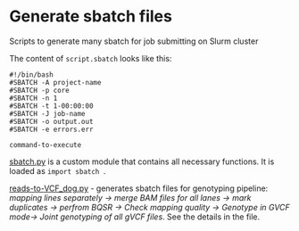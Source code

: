 #  Generate sbatch files

Scripts to generate many sbatch for job submitting on Slurm cluster

The content of `script.sbatch` looks like this:
```
#!/bin/bash
#SBATCH -A project-name
#SBATCH -p core
#SBATCH -n 1
#SBATCH -t 1-00:00:00
#SBATCH -J job-name
#SBATCH -o output.out
#SBATCH -e errors.err

command-to-execute
```

[sbatch.py](sbatch.py) is a custom module that contains all necessary functions. It is loaded as `import sbatch `.

[reads-to-VCF_dog.py](reads-to-VCF_dog.py) - generates sbatch files for genotyping pipeline:
*mapping lines separately -> merge BAM files for all lanes -> mark duplicates -> perfrom BQSR -> Check mapping quality -> Genotype in GVCF mode-> Joint genotyping of all gVCF files*.
See the details in the file.

